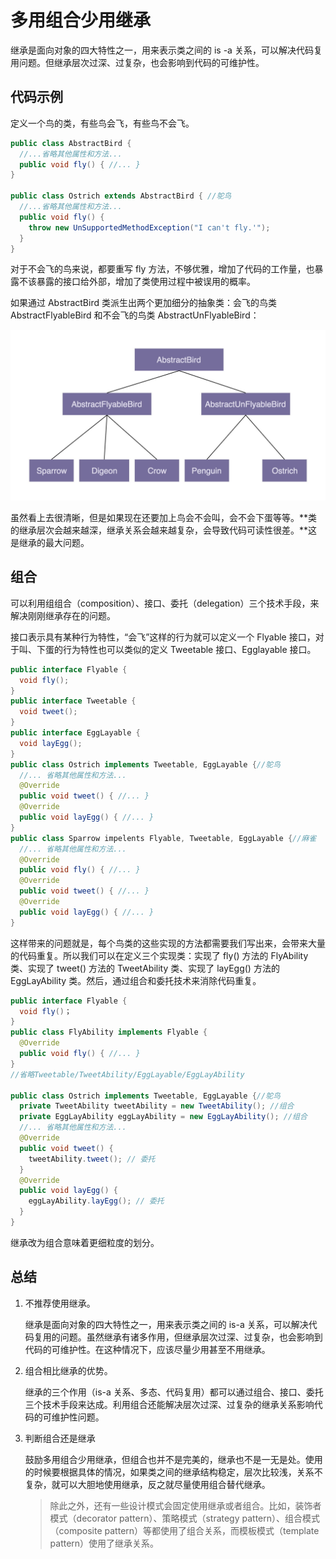 # 多用组合少用继承

继承是面向对象的四大特性之一，用来表示类之间的 is -a 关系，可以解决代码复用问题。但继承层次过深、过复杂，也会影响到代码的可维护性。

## 代码示例

定义一个鸟的类，有些鸟会飞，有些鸟不会飞。

```java
public class AbstractBird {
  //...省略其他属性和方法...
  public void fly() { //... }
}

public class Ostrich extends AbstractBird { //鸵鸟
  //...省略其他属性和方法...
  public void fly() {
    throw new UnSupportedMethodException("I can't fly.'");
  }
}
```

对于不会飞的鸟来说，都要重写 fly 方法，不够优雅，增加了代码的工作量，也暴露不该暴露的接口给外部，增加了类使用过程中被误用的概率。

如果通过 AbstractBird 类派生出两个更加细分的抽象类：会飞的鸟类 AbstractFlyableBird 和不会飞的鸟类 AbstractUnFlyableBird：

![](../../myimage/1e27919f63ef615dba98bc00673914b7.png)

虽然看上去很清晰，但是如果现在还要加上鸟会不会叫，会不会下蛋等等。**类的继承层次会越来越深，继承关系会越来越复杂，会导致代码可读性很差。**这是继承的最大问题。

## 组合

可以利用组组合（composition）、接口、委托（delegation）三个技术手段，来解决刚刚继承存在的问题。

接口表示具有某种行为特性，“会飞”这样的行为就可以定义一个 Flyable 接口，对于叫、下蛋的行为特性也可以类似的定义 Tweetable 接口、Egglayable 接口。

```java
public interface Flyable {
  void fly();
}
public interface Tweetable {
  void tweet();
}
public interface EggLayable {
  void layEgg();
}
public class Ostrich implements Tweetable, EggLayable {//鸵鸟
  //... 省略其他属性和方法...
  @Override
  public void tweet() { //... }
  @Override
  public void layEgg() { //... }
}
public class Sparrow impelents Flyable, Tweetable, EggLayable {//麻雀
  //... 省略其他属性和方法...
  @Override
  public void fly() { //... }
  @Override
  public void tweet() { //... }
  @Override
  public void layEgg() { //... }
}
```

这样带来的问题就是，每个鸟类的这些实现的方法都需要我们写出来，会带来大量的代码重复。所以我们可以在定义三个实现类：实现了 fly() 方法的 FlyAbility 类、实现了 tweet() 方法的 TweetAbility 类、实现了 layEgg() 方法的 EggLayAbility 类。然后，通过组合和委托技术来消除代码重复。

```java
public interface Flyable {
  void fly()；
}
public class FlyAbility implements Flyable {
  @Override
  public void fly() { //... }
}
//省略Tweetable/TweetAbility/EggLayable/EggLayAbility

public class Ostrich implements Tweetable, EggLayable {//鸵鸟
  private TweetAbility tweetAbility = new TweetAbility(); //组合
  private EggLayAbility eggLayAbility = new EggLayAbility(); //组合
  //... 省略其他属性和方法...
  @Override
  public void tweet() {
    tweetAbility.tweet(); // 委托
  }
  @Override
  public void layEgg() {
    eggLayAbility.layEgg(); // 委托
  }
}
```

继承改为组合意味着更细粒度的划分。

## 总结

1. 不推荐使用继承。

   继承是面向对象的四大特性之一，用来表示类之间的 is-a 关系，可以解决代码复用的问题。虽然继承有诸多作用，但继承层次过深、过复杂，也会影响到代码的可维护性。在这种情况下，应该尽量少用甚至不用继承。

2. 组合相比继承的优势。

   继承的三个作用（is-a 关系、多态、代码复用）都可以通过组合、接口、委托三个技术手段来达成。利用组合还能解决层次过深、过复杂的继承关系影响代码的可维护性问题。

3. 判断组合还是继承

   鼓励多用组合少用继承，但组合也并不是完美的，继承也不是一无是处。使用的时候要根据具体的情况，如果类之间的继承结构稳定，层次比较浅，关系不复杂，就可以大胆地使用继承，反之就尽量使用组合替代继承。

   > 除此之外，还有一些设计模式会固定使用继承或者组合。比如，装饰者模式（decorator pattern）、策略模式（strategy pattern）、组合模式（composite pattern）等都使用了组合关系，而模板模式（template pattern）使用了继承关系。













